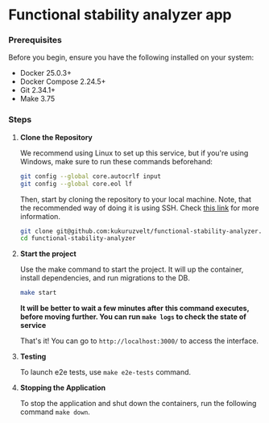 # Functional stability analyzer app

### Prerequisites

Before you begin, ensure you have the following installed on your system:
- Docker 25.0.3+
- Docker Compose 2.24.5+
- Git 2.34.1+
- Make 3.75

### Steps

1. **Clone the Repository**

   We recommend using Linux to set up this service, but if you're using Windows, make sure to run these commands beforehand:

    ```bash
   git config --global core.autocrlf input
   git config --global core.eol lf
   ```

   Then, start by cloning the repository to your local machine. Note, that the recommended way of doing it is using SSH. Check [this link](https://docs.github.com/en/authentication/connecting-to-github-with-ssh/adding-a-new-ssh-key-to-your-github-account) for more information.

   ```bash
   git clone git@github.com:kukuruzvelt/functional-stability-analyzer.git
   cd functional-stability-analyzer
   ```

2. **Start the project**

   Use the make command to start the project. It will up the container, install dependencies, and run migrations to the DB.

   ```bash
   make start
   ```

   **It will be better to wait a few minutes after this command executes, before moving further. You can run `make logs` to check the state of service**

   That's it! You can go to `http://localhost:3000/` to access the interface.


3. **Testing**

    To launch e2e tests, use `make e2e-tests` command.


4. **Stopping the Application**

   To stop the application and shut down the containers, run the following command `make down`.
